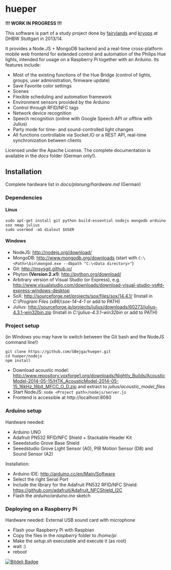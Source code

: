 hueper
======

**!!! WORK IN PROGRESS !!!**

This software is part of a study project done by [fairylands](https://github.com/fairylands) and [kryops](https://github.com/kryops) at DHBW Stuttgart in 2013/14.

It provides a Node.JS + MongoDB backend and a real-time cross-platform mobile web frontend for extended control and automation of the Philips Hue lights, intended for usage on a Raspberry Pi together with an Arduino. Its features include:

-   Most of the existing functions of the Hue Bridge (control of lights, groups, user administration, firmware update)
-   Save Favorite color settings
-   Scenes
-   Flexible scheduling and automation framework
-   Environment sensors provided by the Arduino
-   Control through RFID/NFC tags
-   Network device recognition
-   Speech recognition (online with Google Speech API or offline with Julius)
-   Party mode for time- and sound-controlled light changes
-   All functions controllable via Socket.IO or a REST API, real-time synchronization between clients

Licensed under the Apache License. The complete documentation is available in the *docs* folder (German only!).


## Installation

Complete hardware list in *docs/planung/hardware.md* (German)

### Dependencies

#### Linux

    sudo apt-get install git python build-essential nodejs mongodb arduino sox nmap julius
    sudo usermod -aG dialout $USER

#### Windows

-   NodeJS: http://nodejs.org/download/
-   MongoDB: http://www.mongodb.org/downloads (start with `C:\<Path>\bin\mongod.exe --dbpath "C:\<Data directory>"`)
-   Git: http://msysgit.github.io/
-   Phyton **(Version 2.x!)**: http://python.org/download/
-   Arbitrary version of Visual Studio (or Express), e.g. http://www.visualstudio.com/downloads/download-visual-studio-vs#d-express-windows-desktop
-   SoX: http://sourceforge.net/projects/sox/files/sox/14.4.1/ (Install in *C:\Program Files (x86)\sox-14-4-1* or add to PATH)
-   Julius: http://sourceforge.jp/projects/julius/downloads/60273/julius-4.3.1-win32bin.zip (Install in *C:\julius-4.3.1-win32bin* or add to PATH)

### Project setup

(in Windows you may have to switch between the Git bash and the NodeJS command line!)

    git clone https://github.com/SBejga/hueper.git
    cd hueper/nodejs
    npm install

-   Download acoustic model: http://www.repository.voxforge1.org/downloads/Nightly_Builds/AcousticModel-2014-05-15/HTK_AcousticModel-2014-05-15_16kHz_16bit_MFCC_O_D.zip and extract to *julius/acoustic_model_files*
-   Start NodeJS: `node <Project path>/nodejs/server.js`
-   Frontend is accessible at http://localhost:8080

### Arduino setup

Hardware needed:

-   Arduino UNO
-   Adafruit PN532 RFID/NFC Shield + Stackable Header Kit
-   Seeedstudio Grove Base Shield
-   Seeedstudio Grove Light Sensor (A0), PIR Motion Sensor (D8) and Sound Sensor (A2)

Installation:

-   Arduino IDE: http://arduino.cc/en/Main/Software
-   Select the right Serial Port
-   Include the library for the Adafruit PN532 RFID/NFC Shield: https://github.com/adafruit/Adafruit_NFCShield_I2C
-   Flash the *arduino/arduino.ino* sketch

### Deploying on a Raspberry Pi

Hardware needed: External USB sound card with microphone

-   Flash your Raspberry Pi with Raspbian
-   Copy the files in the *raspberry* folder to */home/pi*
-   Make the *setup.sh* executable and execute it (as root)
-   wait :)
-   reboot


[![Bitdeli Badge](https://d2weczhvl823v0.cloudfront.net/SBejga/hueper/trend.png)](https://bitdeli.com/free "Bitdeli Badge")

